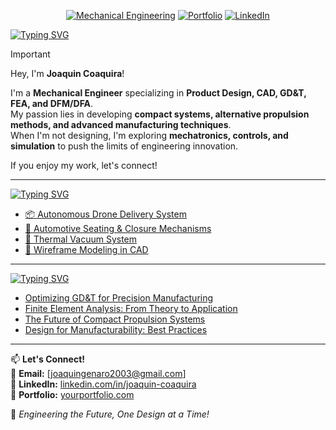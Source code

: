 <p align="center">
  <a href="https://github.com/Joaco3101" title="Mechanical Engineering Projects"><img src="https://img.shields.io/badge/Mechanical_Engineering-0055A4.svg?style=for-the-badge" alt="Mechanical Engineering"></a>
  <a href="https://yourportfolio.com" title="Portfolio"><img src="https://img.shields.io/badge/Portfolio-1d1d1d.svg?style=for-the-badge" alt="Portfolio"></a>
  <a href="https://www.linkedin.com/in/joaquin-coaquira/" title="LinkedIn">
  <img src="https://img.shields.io/badge/LinkedIn-0077B5.svg?style=for-the-badge" alt="LinkedIn">
  </a>
</p>

[![Typing SVG](https://readme-typing-svg.demolab.com?font=IBM+Plex+Mono&weight=500&size=30&duration=6000&pause=1000&color=F7F7F7&width=435&lines=About+Me%3A)](https://git.io/typing-svg)

> [!IMPORTANT]  
> Hey, I'm **Joaquin Coaquira**!  
>
> I'm a **Mechanical Engineer** specializing in **Product Design, CAD, GD&T, FEA, and DFM/DFA**.  
> My passion lies in developing **compact systems, alternative propulsion methods, and advanced manufacturing techniques**.  
> When I'm not designing, I'm exploring **mechatronics, controls, and simulation** to push the limits of engineering innovation.  
>
> If you enjoy my work, let's connect!

---

[![Typing SVG](https://readme-typing-svg.demolab.com?font=IBM+Plex+Mono&weight=500&size=30&duration=6000&pause=1000&color=F7F7F7&width=435&lines=Featured+Projects%3A)](https://git.io/typing-svg)

<!-- PROJECT-LIST:START -->
- [📦 Autonomous Drone Delivery System](https://github.com/Joaco3101/drone-delivery)
- [🚗 Automotive Seating & Closure Mechanisms](https://github.com/Joaco3101/automotive-seating)
- [💨 Thermal Vacuum System](https://github.com/Joaco3101/thermal-vacuum)
- [📐 Wireframe Modeling in CAD](https://github.com/Joaco3101/wireframe-modeling)
<!-- PROJECT-LIST:END -->

---

[![Typing SVG](https://readme-typing-svg.demolab.com?font=IBM+Plex+Mono&weight=500&size=30&duration=6000&pause=1000&color=F7F7F7&width=435&lines=Recent+Technical+Writings%3A)](https://git.io/typing-svg)

<!-- BLOG-POST-LIST:START -->
- [Optimizing GD&T for Precision Manufacturing](https://yourblog.com/gdt-optimization)
- [Finite Element Analysis: From Theory to Application](https://yourblog.com/fea-theory)
- [The Future of Compact Propulsion Systems](https://yourblog.com/compact-propulsion)
- [Design for Manufacturability: Best Practices](https://yourblog.com/dfm-practices)
<!-- BLOG-POST-LIST:END -->

---

📫 **Let's Connect!**  
📧 **Email:** [joaquingenaro2003@gmail.com]  
🔗 **LinkedIn:** [linkedin.com/in/joaquin-coaquira](#)  
📂 **Portfolio:** [yourportfolio.com](#)  

🚀 *Engineering the Future, One Design at a Time!*  
